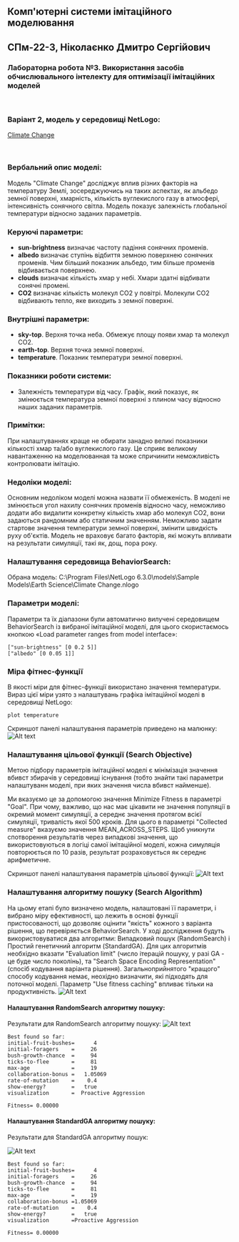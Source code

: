 ## Комп'ютерні системи імітаційного моделювання
## СПм-22-3, **Ніколаєнко Дмитро Сергійович**
### Лабораторна робота №**3**. Використання засобів обчислювального інтелекту для оптимізації імітаційних моделей

<br>

### Варіант 2, модель у середовищі NetLogo:
[Climate Change](https://www.netlogoweb.org/launch#http://www.netlogoweb.org/assets/modelslib/Sample%20Models/Earth%20Science/Climate%20Change.nlogo)

<br>

### Вербальний опис моделі:
Модель "Climate Change" досліджує вплив різних факторів на температуру Землі, зосереджуючись на таких аспектах, як альбедо земної поверхні, хмарність, кількість вуглекислого газу в атмосфері, інтенсивність сонячного світла. Модель показує залежність глобальної температури відносно заданих параметрів. 

### Керуючі параметри:
- **sun-brightness** визначає частоту падіння сонячних променів.
- **albedo** визначає ступінь відбиття земною поверхнею сонячних променів. Чим більший показник альбедо, тим більше променів відбивається поверхнею.
- **clouds** визначає кількість хмар у небі. Хмари здатні відбивати сонячні промені.
- **CO2** визначає кількість молекул CO2 у повітрі. Молекули CO2 відбивають тепло, яке виходить з земної поверхні.

### Внутрішні параметри:
- **sky-top**. Верхня точка неба. Обмежує площу появи хмар та молекул СO2.
- **earth-top**. Верхня точка земної поверхні.
- **temperature**. Показник температури земної поверхні.

### Показники роботи системи:
- Залежність температури від часу. Графік, який показує, як змінюється температура земної поверхні з плином часу відносно наших заданих параметрів.

### Примітки:
При налаштуваннях краще не обирати занадно великі показники кількості хмар та/або вуглекислого газу. Це сприяє великому навантаженню на моделюванная та може спричинити неможливість контролювати імітацію.

### Недоліки моделі:
Основним недоліком моделі можна назвати її обмеженість. В моделі не змінюється угол нахилу сонячних променів відносно часу, неможливо додати або видалити конкретну кількість хмар або молекул CO2, вони задаються рандомним або статичним значенням. Неможливо задати стартове значення температури земної поверхні, змінити швидкість руху об'єктів. Модель не враховує багато факторів, які можуть впливати на результати симуляції, такі як, дощ, пора року.

### Налаштування середовища BehaviorSearch:
Обрана модель:
C:\Program Files\NetLogo 6.3.0\models\Sample Models\Earth Science\Climate Change.nlogo

### Параметри моделі:
Параметри та їх діапазони були автоматично вилучені середовищем BehaviorSearch із вибраної імітаційної моделі, для цього скористаємось кнопкою «Load parameter ranges from model interface»:
```
["sun-brightness" [0 0.2 5]]
["albedo" [0 0.05 1]]
```

### Міра фітнес-функції
В якості міри для фітнес-функції використано значення температури. Вираз цієї міри узято з налаштувань графіка імітаційної моделі в середовищі NetLogo:
```
plot temperature
```
Скриншот панелі налаштування параметрів приведено на малюнку:
![Alt text](image-2.png)

### Налаштування цільової функції (Search Objective)
Метою підбору параметрів імітаційної моделі є мінімізація значення вбивст збирачів у середовищі існування (тобто знайти такі параметри налаштуванн моделі, при яких значення числа вбивст найменше).

Ми вказуємо це за допомогою значення Minimize Fitness в параметрі "Goal". При чому, важливо, що нас має цікавити не значення популяції в окремий момент симуляції, а середнє значення протягом всієї симуляції, тривалість якої 500 кроків. Для цього в параметрі "Collected measure" вказуємо значення MEAN_ACROSS_STEPS. Щоб уникнути спотворення результатів через випадкові значення, що використовуються в логіці самої імітаційної моделі, кожна симуляція повторюється по 10 разів, результат розраховується як середнє арифметичне.

Скриншот панелі налаштування параметрів цільової функції:
![Alt text](image-3.png)

### Налаштування алгоритму пошуку (Search Algorithm)
На цьому етапі було визначено модель, налаштовані її параметри, і вибрано міру ефективності, що лежить в основі функції пристосованості, що дозволяє оцінити "якість" кожного з варіанта рішення, що перевіряється BehaviorSearch. У ході дослідження будуть використовуватися два алгоритми: Випадковий пошук (RandomSearch) і Простий генетичний алгоритм (StandardGA). Для цих алгоритмів необхідно вказати "Evaluation limit" (число ітерацій пошуку, у разі GA - це буде число поколінь), та "Search Space Encoding Representation" (спосіб кодування варіанта рішення). Загальноприйнятого "кращого" способу кодування немає, неохідно визначити, які підходять для поточної моделі. Параметр "Use fitness caching" впливає тільки на продуктивність.
![Alt text](image-4.png)

#### Налаштування RandomSearch алгоритму пошуку:

Результати для RandomSearch алгоритму пошуку:
![Alt text](image-1.png)
``` 
Best found so far:
initial-fruit-bushes=      4
initial-foragers    =     26
bush-growth-chance  =     94
ticks-to-flee       =     81
max-age             =     19
collaboration-bonus =   1.05069
rate-of-mutation    =    0.4
show-energy?        =   true
visualization       =  Proactive Aggression

Fitness= 0.00000
```

#### Налаштування StandardGA алгоритму пошуку:

Результати для StandardGA алгоритму пошук:

![Alt text](image.png)
```
Best found so far:
initial-fruit-bushes=      4
initial-foragers    =     26
bush-growth-chance  =     94
ticks-to-flee       =     81
max-age             =     19
collaboration-bonus =1.05069
rate-of-mutation    =    0.4
show-energy?        =   true
visualization       =Proactive Aggression

Fitness= 0.00000
```
